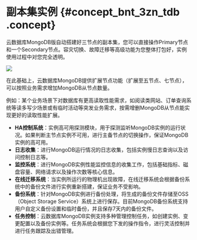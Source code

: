 # 副本集实例 {#concept_bnt_3zn_tdb .concept}

云数据库MongoDB版自动搭建好三节点的副本集，您可以直接操作Primary节点和一个Secondary节点。容灾切换、故障迁移等高级功能为您整体打包好，实例使用过程中对您完全透明。

![](http://static-aliyun-doc.oss-cn-hangzhou.aliyuncs.com/assets/img/6645/1540861636916_zh-CN.png)

在此基础上，云数据库MongoDB提供扩展节点功能（扩展至五节点、七节点），可以按照业务需求增加MongoDB从节点数量。

例如：某个业务场景下对数据库有更高读取性能需求，如阅读类网站、订单查询系统等读多写少场景或有临时活动等突发业务需求，按需增删MongoDB从节点能实现更好的读取性能扩展。

-   **HA控制系统**：实例高可用探测模块，用于探测监听MongoDB实例的运行状况。如果判断主节点实例不可用，进行主备节点的切换操作，保证MongoDB实例的高可用。
-   **日志收集**：进行MongoDB运行情况的日志收集，包括实例慢日志查询以及访问控制日志等。
-   **监控系统**：进行MongoDB实例性能监控信息的收集工作，包括基础指标、磁盘容量、网络请求以及操作次数等核心信息。
-   **在线迁移系统**：当实例所运行的物理机出现故障，在线迁移系统会根据备份系统中的备份文件进行实例重新搭建，保证业务不受影响。
-   **备份系统**：针对MongoDB实例进行备份处理，将生成的备份文件存储至OSS（Object Storage Service）系统上进行保存。目前MongoDB备份系统支持用户自定义备份设置和临时备份，并且保存7天内的备份文件。
-   **任务控制**：云数据库MongoDB实例支持多种管理控制任务，如创建实例、变更配置以及备份实例等。任务系统会根据您下发的操作指令，进行灵活控制并进行任务跟踪及出错管理。

